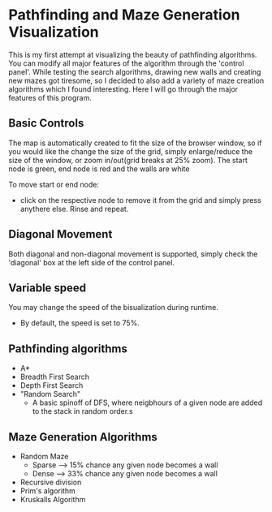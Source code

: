 # Pathfinding and Maze Generation Visualization
This is my first attempt at visualizing the beauty of pathfinding algorithms. You can modify all major features of the algorithm through the 'control panel'. While testing the search algorithms, drawing new walls and creating new mazes got tiresome, so I decided to also add a variety of maze creation algorithms which I found interesting. Here I will go through the major features of this program.

## Basic Controls
The map is automatically created to fit the size of the browser window, so if you would like the change the size of the grid, simply enlarge/reduce the size of the window, or zoom in/out(grid breaks at 25% zoom).
The start node is green, end node is red and the walls are white

To move start or end node:
- click on the respective node to remove it from the grid and simply press anythere else. Rinse and repeat.

## Diagonal Movement
Both diagonal and non-diagonal movement is supported, simply check the 'diagonal' box at the left side of the control panel.

## Variable speed
You may change the speed of the bisualization during runtime.
- By default, the speed is set to 75%.


## Pathfinding algorithms
- A*
- Breadth First Search
- Depth First Search
- "Random Search"
  - A basic spinoff of DFS, where neigbhours of a given node are added to the stack in random order.s


## Maze Generation Algorithms
- Random Maze
  - Sparse --> 15% chance any given node becomes a wall
  - Dense  --> 33% chance any given node becomes a wall
- Recursive division
- Prim's algorithm
- Kruskalls Algorithm
